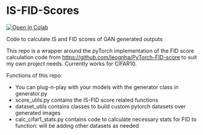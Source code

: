 # IS-FID-Scores
[![Open In Colab](https://colab.research.google.com/assets/colab-badge.svg)](https://colab.research.google.com/github.com/itsreddy/IS-FID-Scores/blob/master/is-fid-scores.ipynb)

Code to calculate IS and FID scores of GAN generated outputs

This repo is a wrapper around the pyTorch implementation of the FID score calculation code from https://github.com/leognha/PyTorch-FID-score to suit my own project needs. 
Currently works for CIFAR10.

Functions of this repo:
- You can plug-n-play with your models with the generator class in generator.py
- score_utils.py contains the IS-FID score related functions
- dataset_utils contains classes to build custom pytorch datasets over generated images
- calc_cifar1_stats.py contains code to calculate necessary stats for FID to function: will be adding other datasets as needed
